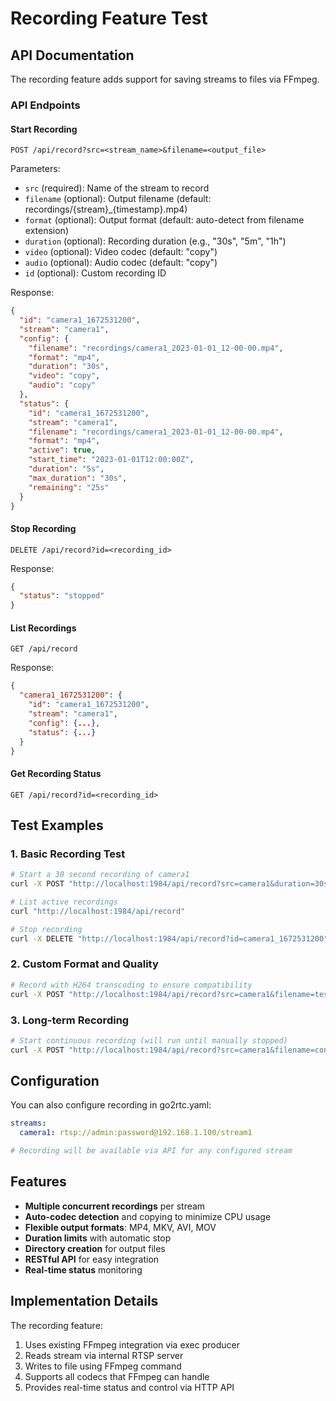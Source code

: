 # Recording Feature Test

## API Documentation

The recording feature adds support for saving streams to files via FFmpeg.

### API Endpoints

#### Start Recording
```
POST /api/record?src=<stream_name>&filename=<output_file>
```

Parameters:
- `src` (required): Name of the stream to record
- `filename` (optional): Output filename (default: recordings/{stream}_{timestamp}.mp4)
- `format` (optional): Output format (default: auto-detect from filename extension)
- `duration` (optional): Recording duration (e.g., "30s", "5m", "1h")
- `video` (optional): Video codec (default: "copy")
- `audio` (optional): Audio codec (default: "copy")
- `id` (optional): Custom recording ID

Response:
```json
{
  "id": "camera1_1672531200",
  "stream": "camera1", 
  "config": {
    "filename": "recordings/camera1_2023-01-01_12-00-00.mp4",
    "format": "mp4",
    "duration": "30s",
    "video": "copy",
    "audio": "copy"
  },
  "status": {
    "id": "camera1_1672531200",
    "stream": "camera1",
    "filename": "recordings/camera1_2023-01-01_12-00-00.mp4",
    "format": "mp4",
    "active": true,
    "start_time": "2023-01-01T12:00:00Z",
    "duration": "5s",
    "max_duration": "30s", 
    "remaining": "25s"
  }
}
```

#### Stop Recording
```
DELETE /api/record?id=<recording_id>
```

Response:
```json
{
  "status": "stopped"
}
```

#### List Recordings
```
GET /api/record
```

Response:
```json
{
  "camera1_1672531200": {
    "id": "camera1_1672531200",
    "stream": "camera1",
    "config": {...},
    "status": {...}
  }
}
```

#### Get Recording Status
```
GET /api/record?id=<recording_id>
```

## Test Examples

### 1. Basic Recording Test
```bash
# Start a 30 second recording of camera1
curl -X POST "http://localhost:1984/api/record?src=camera1&duration=30s"

# List active recordings
curl "http://localhost:1984/api/record"

# Stop recording
curl -X DELETE "http://localhost:1984/api/record?id=camera1_1672531200"
```

### 2. Custom Format and Quality
```bash
# Record with H264 transcoding to ensure compatibility
curl -X POST "http://localhost:1984/api/record?src=camera1&filename=test.mp4&video=h264&audio=aac"
```

### 3. Long-term Recording
```bash
# Start continuous recording (will run until manually stopped)
curl -X POST "http://localhost:1984/api/record?src=camera1&filename=continuous_recording.mkv"
```

## Configuration

You can also configure recording in go2rtc.yaml:

```yaml
streams:
  camera1: rtsp://admin:password@192.168.1.100/stream1

# Recording will be available via API for any configured stream
```

## Features

- **Multiple concurrent recordings** per stream
- **Auto-codec detection** and copying to minimize CPU usage
- **Flexible output formats**: MP4, MKV, AVI, MOV
- **Duration limits** with automatic stop
- **Directory creation** for output files
- **RESTful API** for easy integration
- **Real-time status** monitoring

## Implementation Details

The recording feature:
1. Uses existing FFmpeg integration via exec producer
2. Reads stream via internal RTSP server
3. Writes to file using FFmpeg command
4. Supports all codecs that FFmpeg can handle
5. Provides real-time status and control via HTTP API